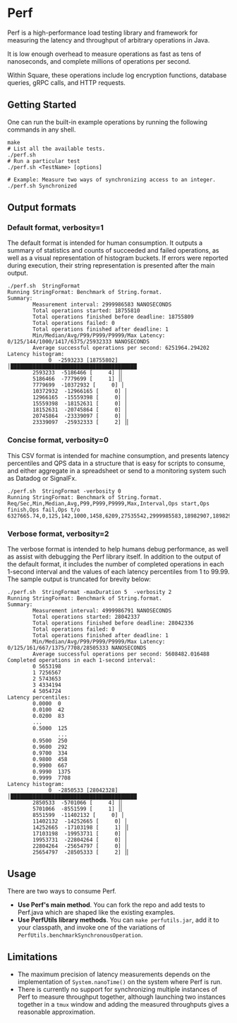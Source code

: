 # Perf

Perf is a high-performance load testing library and framework for measuring the
latency and throughput of arbitrary operations in Java.

It is low enough overhead to measure operations as fast as tens of nanoseconds,
and complete millions of operations per second.

Within Square, these operations include log encryption functions, database
queries, gRPC calls, and HTTP requests.

## Getting Started

One can run the built-in example operations by running the following
commands in any shell.
```
make
# List all the available tests.
./perf.sh
# Run a particular test
./perf.sh <TestName> [options]

# Example: Measure two ways of synchronizing access to an integer.
./perf.sh Synchronized
```

## Output formats

### Default format, verbosity=1

The default format is intended for human consumption. It outputs a summary of
statistics and counts of succeeded and failed operations, as well as a visual
representation of histogram buckets. If errors were reported during execution,
their string representation is presented after the main output.
```
./perf.sh  StringFormat
Running StringFormat: Benchmark of String.format.
Summary:
        Measurement interval: 2999986583 NANOSECONDS
        Total operations started: 18755810
        Total operations finished before deadline: 18755809
        Total operations failed: 0
        Total operations finished after deadline: 1
        Min/Median/Avg/P99/P999/P9999/Max Latency: 0/125/144/1000/1417/6375/25932333 NANOSECONDS
        Average successful operations per second: 6251964.294202
Latency histogram:
             0  -2593233 [18755802] │████████████████████████████████████████
        2593233  -5186466 [     4] │▏
        5186466  -7779699 [     1] │▏
        7779699  -10372932 [     0] │
        10372932  -12966165 [     0] │
        12966165  -15559398 [     0] │
        15559398  -18152631 [     0] │
        18152631  -20745864 [     0] │
        20745864  -23339097 [     0] │
        23339097  -25932333 [     2] │▏
```

### Concise format, verbosity=0

This CSV format is intended for machine consumption, and presents latency
percentiles and QPS data in a structure that is easy for scripts to consume, and
either aggregate in a spreadsheet or send to a monitoring system such as
Datadog or SignalFx.

```
./perf.sh  StringFormat -verbosity 0
Running StringFormat: Benchmark of String.format.
Req/Sec,Min,Median,Avg,P99,P999,P9999,Max,Interval,Ops start,Ops finish,Ops fail,Ops t/o
6327665.74,0,125,142,1000,1458,6209,27535542,2999985583,18982907,18982906,0,1
```
### Verbose format, verbosity=2

The verbose format is intended to help humans debug performance, as well as
assist with debugging the Perf library itself. In addition to the output of the
default format, it includes the number of completed operations in each 1-second interval
and the values of each latency percentiles from 1 to 99.99. The sample output
is truncated for brevity below:

```
./perf.sh  StringFormat -maxDuration 5  -verbosity 2
Running StringFormat: Benchmark of String.format.
Summary:
        Measurement interval: 4999986791 NANOSECONDS
        Total operations started: 28042337
        Total operations finished before deadline: 28042336
        Total operations failed: 0
        Total operations finished after deadline: 1
        Min/Median/Avg/P99/P999/P9999/Max Latency: 0/125/161/667/1375/7708/28505333 NANOSECONDS
        Average successful operations per second: 5608482.016488
Completed operations in each 1-second interval:
        0 5653198
        1 7256567
        2 5743653
        3 4334194
        4 5054724
Latency percentiles:
        0.0000  0
        0.0100  42
        0.0200  83
        ...
        0.5000  125
				...
        0.9500  250
        0.9600  292
        0.9700  334
        0.9800  458
        0.9900  667
        0.9990  1375
        0.9999  7708
Latency histogram:
             0  -2850533 [28042328] │████████████████████████████████████████
        2850533  -5701066 [     4] │▏
        5701066  -8551599 [     1] │▏
        8551599  -11402132 [     0] │
        11402132  -14252665 [     0] │
        14252665  -17103198 [     1] │▏
        17103198  -19953731 [     0] │
        19953731  -22804264 [     0] │
        22804264  -25654797 [     0] │
        25654797  -28505333 [     2] │▏
```


## Usage

There are two ways to consume Perf.
 * **Use Perf's main method**. You can fork the repo and add tests to Perf.java which are shaped like the
   existing examples.
 * **Use PerfUtils library methods**. You can `make perfutils.jar`, add it to
   your classpath, and invoke one of the variations of
   `PerfUtils.benchmarkSynchronousOperation`.

## Limitations
 * The maximum precision of latency measurements depends on the implementation
   of `System.nanoTime()` on the system where Perf is run.
 * There is currently no support for synchronizing multiple instances of Perf
   to measure throughput together, although launching two instances together in
   a `tmux` window and adding the measured throughputs gives a reasonable
   approximation.
